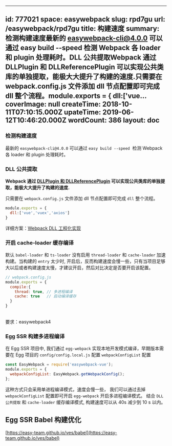 
---
id: 777021
space: easywebpack
slug: rpd7gu
url: /easywebpack/rpd7gu
title: 构建速度
summary: 检测构建速度最新的 easywebpack-cli@4.0.0 可以通过 easy build --speed  检测 Webpack 各 loader 和 plugin 处理耗时。DLL 公共提取Webpack 通过 DLLPlugin 和 DLLReferencePlugin 可以实现公共类库的单独提取，能极大大提升了构建的速度.只需要在 webpack.config.js 文件添加 dll 节点配置即可完成 dll 整个流程。module.exports = {   dll:[&#x27;vue...
coverImage: null
createTime: 2018-10-11T07:10:15.000Z 
upateTime: 2019-06-12T10:46:20.000Z
wordCount: 386
layout: doc
---

### 检测构建速度

最新的 `easywebpack-cli@4.0.0` 可以通过 `easy build --speed`  检测 Webpack 各 loader 和 plugin 处理耗时。


### DLL 公共提取

**Webpack 通过 **[DLLPlugin 和 DLLReferencePlugin](https://doc.webpack-china.org/plugins/dll-plugin/)** 可以实现公共类库的单独提取，能极大大提升了构建的速度.**

只需要在 `webpack.config.js` 文件添加 dll 节点配置即可完成 `dll` 整个流程。

```javascript
module.exports = {
  dll:['vue','vuex','axios']
}
```

详细方案：[Webpack DLL 工程化实现](http://hubcarl.github.io/easywebpack/webpack/dll/)


### 开启 cache-loader 缓存编译

默认 `babel-loader` 和 `ts-loader` 没有启用 `thread-loader` 和 `cache-loader` 加速构建。当构建的 `entry` 太少时, 开启后，反而构建速度会慢一些，只有当项目足够大以后或者构建速度太慢，才建议开启，然后对比决定是否要开启该配置。

```javascript
// webpack.config.js
module.exports = {
  compile:{
    thread: true, // 多进程编译
    cache: true   // 启动编译缓存
  }
}
```
 <br />要求：easywebpack4 


### Egg SSR 构建多进程编译

在 Egg SSR 项目中, 我们通过 `egg-webpack` 实现本地开发模式编译，早期版本需要在 Egg 项目的 `config/config.local.js` 配置 `webpackConfigList` 配置

```javascript
const EasyWebpack = require('easywebpack-vue');
module.exports = {
  webpackConfigList: EasyWebpack.getWebpackConfig();
};
```

这种方式只会采用单进程编译模式，速度会慢一些， 我们可以通过去掉 `webpackConfigList` 配置即可开启 `egg-webpack` 开启多进程编译模式。 结合 `DLL 公共提取` 和 `cache-loader` 缓存编译模式, 构建速度可以从 40s 减少到 10 s 以内。



## Egg SSR Babel 构建优化

[https://easy-team.github.io/ves/babel](https://easy-team.github.io/ves/babel)


  